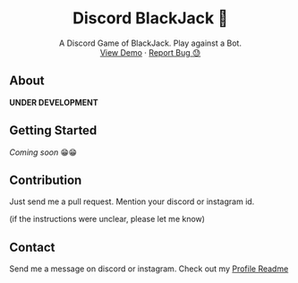 <p align="center">
  <h1 align="center">Discord BlackJack 🎲</h1>

  <p align="center">
    A Discord Game of BlackJack. Play against a Bot.
    <br />
    <a href="https://discord.gg/y3ECVHks">View Demo</a>
    ·
    <a href="https://github.com/captainAyan/Discord-BlackJack/issues">Report Bug 😓</a>
  </p>
</p>

## About
**UNDER DEVELOPMENT**

## Getting Started
_Coming soon_ 😁😁

## Contribution
Just send me a pull request. Mention your discord or instagram id.

(if the instructions were unclear, please let me know)

## Contact
Send me a message on discord or instagram. Check out my [Profile Readme](https://github.com/captainAyan)